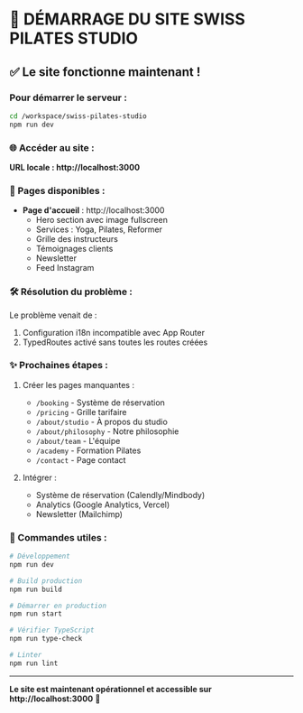 # 🚀 DÉMARRAGE DU SITE SWISS PILATES STUDIO

## ✅ Le site fonctionne maintenant !

### Pour démarrer le serveur :

```bash
cd /workspace/swiss-pilates-studio
npm run dev
```

### 🌐 Accéder au site :

**URL locale : http://localhost:3000**

### 📱 Pages disponibles :

- **Page d'accueil** : http://localhost:3000
  - Hero section avec image fullscreen
  - Services : Yoga, Pilates, Reformer
  - Grille des instructeurs
  - Témoignages clients
  - Newsletter
  - Feed Instagram

### 🛠️ Résolution du problème :

Le problème venait de :
1. Configuration i18n incompatible avec App Router
2. TypedRoutes activé sans toutes les routes créées

### ✨ Prochaines étapes :

1. Créer les pages manquantes :
   - `/booking` - Système de réservation
   - `/pricing` - Grille tarifaire
   - `/about/studio` - À propos du studio
   - `/about/philosophy` - Notre philosophie
   - `/about/team` - L'équipe
   - `/academy` - Formation Pilates
   - `/contact` - Page contact

2. Intégrer :
   - Système de réservation (Calendly/Mindbody)
   - Analytics (Google Analytics, Vercel)
   - Newsletter (Mailchimp)

### 🎯 Commandes utiles :

```bash
# Développement
npm run dev

# Build production
npm run build

# Démarrer en production
npm run start

# Vérifier TypeScript
npm run type-check

# Linter
npm run lint
```

---

**Le site est maintenant opérationnel et accessible sur http://localhost:3000** 🎉